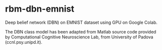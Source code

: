 # rbm-dbn-emnist
Deep belief network (DBN) on EMNIST dataset using GPU on Google Colab.

The DBN class model has been adapted from Matlab source code provided by Computational Cognitive Neuroscience Lab, from University of Padova (ccnl.psy.unipd.it).
